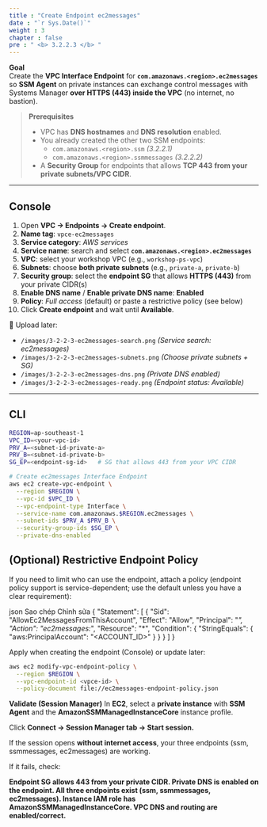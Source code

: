 ```yaml
---
title : "Create Endpoint ec2messages"
date : "`r Sys.Date()`"
weight : 3
chapter : false
pre : " <b> 3.2.2.3 </b> "
---
```



**Goal**  
Create the **VPC Interface Endpoint** for **`com.amazonaws.<region>.ec2messages`** so **SSM Agent** on private instances can exchange control messages with Systems Manager **over HTTPS (443) inside the VPC** (no internet, no bastion).

> **Prerequisites**
> - VPC has **DNS hostnames** and **DNS resolution** enabled.  
> - You already created the other two SSM endpoints:  
>   - `com.amazonaws.<region>.ssm` *(3.2.2.1)*  
>   - `com.amazonaws.<region>.ssmmessages` *(3.2.2.2)*  
> - A **Security Group** for endpoints that allows **TCP 443** **from your private subnets/VPC CIDR**.

---

## Console

1. Open **VPC → Endpoints → Create endpoint**.  
2. **Name tag**: `vpce-ec2messages`  
3. **Service category**: *AWS services*  
4. **Service name**: search and select **`com.amazonaws.<region>.ec2messages`**  
5. **VPC**: select your workshop VPC (e.g., `workshop-ps-vpc`)  
6. **Subnets**: choose **both private subnets** (e.g., `private-a`, `private-b`)  
7. **Security group**: select the **endpoint SG** that allows **HTTPS (443)** from your private CIDR(s)  
8. **Enable DNS name** / **Enable private DNS name**: **Enabled**  
9. **Policy**: *Full access* (default) or paste a restrictive policy (see below)  
10. Click **Create endpoint** and wait until **Available**.

📸 Upload later:  
- `/images/3-2-2-3-ec2messages-search.png` *(Service search: ec2messages)*  
- `/images/3-2-2-3-ec2messages-subnets.png` *(Choose private subnets + SG)*  
- `/images/3-2-2-3-ec2messages-dns.png` *(Private DNS enabled)*  
- `/images/3-2-2-3-ec2messages-ready.png` *(Endpoint status: Available)*

---

## CLI

```bash
REGION=ap-southeast-1
VPC_ID=<your-vpc-id>
PRV_A=<subnet-id-private-a>
PRV_B=<subnet-id-private-b>
SG_EP=<endpoint-sg-id>   # SG that allows 443 from your VPC CIDR

# Create ec2messages Interface Endpoint
aws ec2 create-vpc-endpoint \
  --region $REGION \
  --vpc-id $VPC_ID \
  --vpc-endpoint-type Interface \
  --service-name com.amazonaws.$REGION.ec2messages \
  --subnet-ids $PRV_A $PRV_B \
  --security-group-ids $SG_EP \
  --private-dns-enabled
```

## (Optional) Restrictive Endpoint Policy
If you need to limit who can use the endpoint, attach a policy (endpoint policy support is service-dependent; use the default unless you have a clear requirement):

json
Sao chép
Chỉnh sửa
{
  "Statement": [
    {
      "Sid": "AllowEc2MessagesFromThisAccount",
      "Effect": "Allow",
      "Principal": "*",
      "Action": "ec2messages:*",
      "Resource": "*",
      "Condition": {
        "StringEquals": {
          "aws:PrincipalAccount": "<ACCOUNT_ID>"
        }
      }
    }
  ]
}

Apply when creating the endpoint (Console) or update later:
```bash
aws ec2 modify-vpc-endpoint-policy \
  --region $REGION \
  --vpc-endpoint-id <vpce-id> \
  --policy-document file://ec2messages-endpoint-policy.json
```

**Validate (Session Manager)**
In **EC2**, select a **private instance** with **SSM Agent** and the **AmazonSSMManagedInstanceCore** instance profile.

Click **Connect → Session Manager tab → Start session.**

If the session opens **without internet access**, your three endpoints (ssm, ssmmessages, ec2messages) are working.

If it fails, check:

**Endpoint SG allows 443 from your private CIDR.
Private DNS is enabled on the endpoint.
All three endpoints exist (ssm, ssmmessages, ec2messages).
Instance IAM role has AmazonSSMManagedInstanceCore.
VPC DNS and routing are enabled/correct.**


